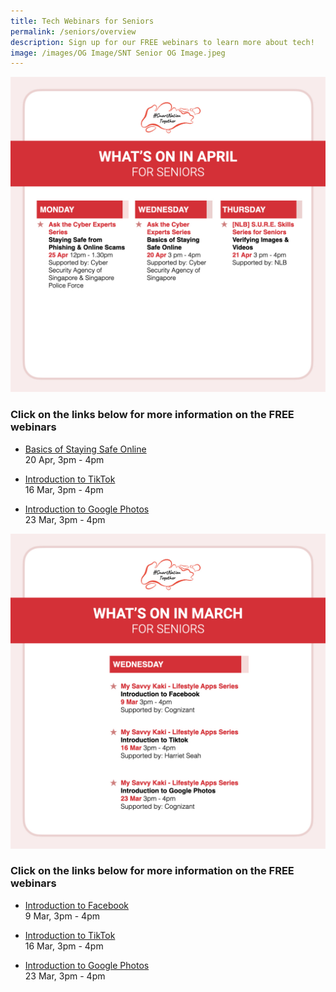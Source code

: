 ```yaml
---
title: Tech Webinars for Seniors
permalink: /seniors/overview
description: Sign up for our FREE webinars to learn more about tech!
image: /images/OG Image/SNT Senior OG Image.jpeg
---
```

![Free webinars in April for seniors](/images/Overview-apr-seniors.jpg)
### Click on the links below for more information on the FREE webinars

* [Basics of Staying Safe Online](/seniors/my-savvy-kaki/cybersafe-basics-apr2022)<br>
20 Apr, 3pm - 4pm
 
* [Introduction to TikTok](/seniors/my-savvy-kaki/tiktok)<br>
16 Mar, 3pm - 4pm

* [Introduction to Google Photos](/seniors/my-savvy-kaki/googlephotos)<br>
23 Mar, 3pm - 4pm



![Free webinars in March for seniors](/images/Overview-mar-seniors.jpeg)
### Click on the links below for more information on the FREE webinars

* [Introduction to Facebook](/seniors/my-savvy-kaki/facebook)<br>
9 Mar, 3pm - 4pm
 
* [Introduction to TikTok](/seniors/my-savvy-kaki/tiktok)<br>
16 Mar, 3pm - 4pm

* [Introduction to Google Photos](/seniors/my-savvy-kaki/googlephotos)<br>
23 Mar, 3pm - 4pm